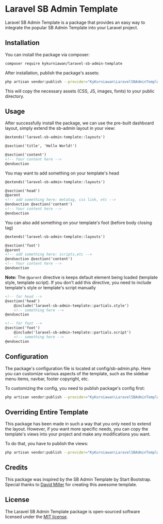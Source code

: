 # Laravel SB Admin Template

Laravel SB Admin Template is a package that provides an easy way to integrate the popular SB Admin Template into your Laravel project.

## Installation

You can install the package via composer:

```bash
composer require kykurniawan/laravel-sb-admin-template
```

After installation, publish the package's assets:

```bash
php artisan vendor:publish --provider="KyKurniawan\LaravelSBAdminTemplate\ServiceProvider" --tag="sb-admin-assets"
```

This will copy the necessary assets (CSS, JS, images, fonts) to your public directory.

## Usage

After successfully install the package, we can use the pre-built dashboard layout, simply extend the sb-admin layout in your view:

```html
@extends('laravel-sb-admin-template::layouts')

@section('title', 'Hello World!')

@section('content')
<!-- Your content here -->
@endsection
```

You may want to add something on your template's head

```html
@extends('laravel-sb-admin-template::layouts')

@section('head')
@parent
<!-- add something here: metatag, css link, etc -->
@endsection @section('content')
<!-- Your content here -->
@endsection
```

You can also add something on your template's foot (before body closing tag)

```html
@extends('laravel-sb-admin-template::layouts')

@section('foot')
@parent
<!-- add something here: scripts,etc -->
@endsection @section('content')
<!-- Your content here -->
@endsection
```

**Note:**
The `@parent` directive is keeps default element being loaded (template style, template script).
If you don't add this directive, you need to include template's style or template's script manually
```html
<!-- for head -->
@section('head')
    @include('laravel-sb-admin-template::partials.style')
    <!-- something here -->
@endsection

<!-- for foot -->
@section('foot')
    @include('laravel-sb-admin-template::partials.script')
    <!-- something here -->
@endsection
```

## Configuration

The package's configuration file is located at config/sb-admin.php. Here you can customize various aspects of the template, such as the sidebar menu items, navbar, footer copyright, etc.

To customizing the config, you need to publish package's config first:

```bash
php artisan vendor:publish --provider="KyKurniawan\LaravelSBAdminTemplate\ServiceProvider" --tag="sb-admin-config"
```

## Overriding Entire Template

This package has been made in such a way that you only need to extend the layout. However, if you want more specific needs, you can copy the template's views into your project and make any modifications you want.

To do that, you have to publish the views:

```bash
php artisan vendor:publish --provider="KyKurniawan\LaravelSBAdminTemplate\ServiceProvider" --tag="sb-admin-views"
```

## Credits

This package was inspired by the SB Admin Template by Start Bootstrap. Special thanks to [David Miller](https://github.com/davidtmiller) for creating this awesome template.

## License

The Laravel SB Admin Template package is open-sourced software licensed under the [MIT license](https://opensource.org/licenses/MIT).
